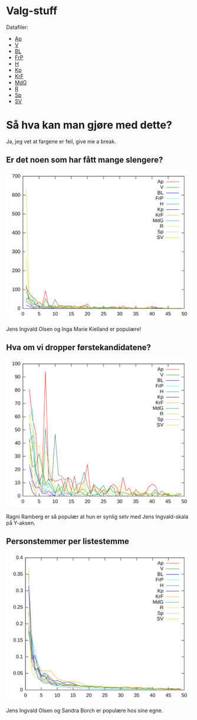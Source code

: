 # Valg-stuff

Datafiler:

* [Ap](data/ap.csv)
* [V](data/v.csv)
* [BL](data/bl.csv)
* [FrP](data/frp.csv)
* [H](data/h.csv)
* [Kp](data/kp.csv)
* [KrF](data/krf.csv)
* [MdG](data/mdg.csv)
* [R](data/r.csv)
* [Sp](data/sp.csv)
* [SV](data/sv.csv)

# Så hva kan man gjøre med dette?

Ja, jeg vet at fargene er feil, give me a break.

## Er det noen som har fått mange slengere?

![Tydeligvis](img/slengere.svg)

Jens Ingvald Olsen og Inga Marie Kielland er populære!

## Hva om vi dropper førstekandidatene?

![Heisann](img/slengere-uten-nr1.svg)

Ragni Ramberg er så populær at hun er synlig selv med Jens
Ingvald-skala på Y-aksen.

## Personstemmer per listestemme

![Heisann](img/personstemmer-per-listestemme.svg)

Jens Ingvald Olsen og Sandra Borch er populære hos sine egne.
